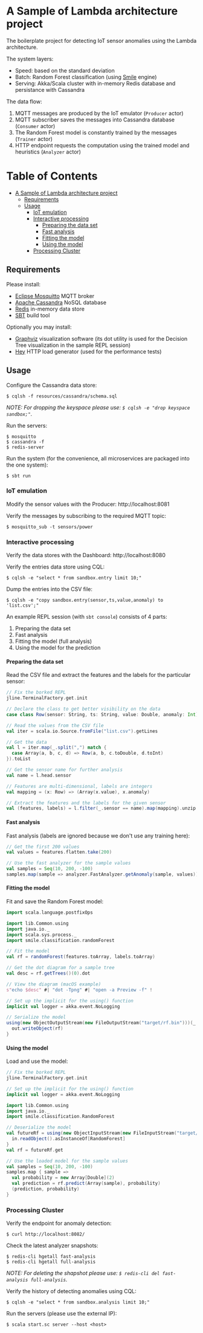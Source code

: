 # A Sample of Lambda architecture project

The boilerplate project for detecting IoT sensor anomalies using the Lambda architecture.

The system layers:

 - Speed: based on the standard deviation
 - Batch: Random Forest classification (using [Smile](https://haifengl.github.io/smile/) engine)
 - Serving: Akka/Scala cluster with in-memory Redis database and persistance with Cassandra

The data flow:

 1. MQTT messages are produced by the IoT emulator (`Producer` actor)
 2. MQTT subscriber saves the messages into Cassandra database (`Consumer` actor)
 3. The Random Forest model is constantly trained by the messages (`Trainer` actor)
 4. HTTP endpoint requests the computation using the trained model and heuristics (`Analyzer` actor)

# Table of Contents

* [A Sample of Lambda architecture project](#a-sample-of-lambda-architecture-project)
  * [Requirements](#requirements)
  * [Usage](#usage)
    * [IoT emulation](#iot-emulation)
    * [Interactive processing](#interactive-processing)
      * [Preparing the data set](#preparing-the-data-set)
      * [Fast analysis](#fast-analysis)
      * [Fitting the model](#fitting-the-model)
      * [Using the model](#using-the-model)
    * [Processing Cluster](#processing-cluster)

## Requirements

Please install:

 - [Eclipse Mosquitto](https://mosquitto.org/) MQTT broker
 - [Apache Cassandra](http://cassandra.apache.org/) NoSQL database
 - [Redis](https://redis.io/) in-memory data store
 - [SBT](http://www.scala-sbt.org/) build tool

Optionally you may install:

 - [Graphviz](http://www.graphviz.org/) visualization software (its dot utility is used for
 the Decision Tree visualization in the sample REPL session)
 - [Hey](https://github.com/rakyll/hey) HTTP load generator (used for the performance tests)

## Usage

Configure the Cassandra data store:

    $ cqlsh -f resources/cassandra/schema.sql

*NOTE: For dropping the keyspace please use: `$ cqlsh -e "drop keyspace sandbox;"`.*

Run the servers:

    $ mosquitto
    $ cassandra -f
    $ redis-server

Run the system (for the convenience, all microservices are packaged into the one system):

    $ sbt run

### IoT emulation

Modify the sensor values with the Producer: http://localhost:8081

Verify the messages by subscribing to the required MQTT topic:

    $ mosquitto_sub -t sensors/power

### Interactive processing

Verify the data stores with the Dashboard: http://localhost:8080

Verify the entries data store using CQL:

    $ cqlsh -e "select * from sandbox.entry limit 10;"

Dump the entries into the CSV file:

    $ cqlsh -e "copy sandbox.entry(sensor,ts,value,anomaly) to 'list.csv';"

An example REPL session (with `sbt console`) consists of 4 parts:

1. Preparing the data set
2. Fast analysis
3. Fitting the model (full analysis)
4. Using the model for the prediction

#### Preparing the data set

Read the CSV file and extract the features and the labels for the particular sensor:

```scala
// Fix the borked REPL
jline.TerminalFactory.get.init

// Declare the class to get better visibility on the data
case class Row(sensor: String, ts: String, value: Double, anomaly: Int)

// Read the values from the CSV file
val iter = scala.io.Source.fromFile("list.csv").getLines

// Get the data
val l = iter.map(_.split(",") match {
  case Array(a, b, c, d) => Row(a, b, c.toDouble, d.toInt)
}).toList

// Get the sensor name for further analysis
val name = l.head.sensor

// Features are multi-dimensional, labels are integers
val mapping = (x: Row) => (Array(x.value), x.anomaly)

// Extract the features and the labels for the given sensor
val (features, labels) = l.filter(_.sensor == name).map(mapping).unzip

```

#### Fast analysis

Fast analysis (labels are ignored because we don't use any training here):

```scala
// Get the first 200 values
val values = features.flatten.take(200)

// Use the fast analyzer for the sample values
val samples = Seq(10, 200, -100)
samples.map(sample => analyzer.FastAnalyzer.getAnomaly(sample, values))

```

#### Fitting the model

Fit and save the Random Forest model:

```scala
import scala.language.postfixOps

import lib.Common.using
import java.io._
import scala.sys.process._
import smile.classification.randomForest

// Fit the model
val rf = randomForest(features.toArray, labels.toArray)

// Get the dot diagram for a sample tree
val desc = rf.getTrees()(0).dot

// View the diagram (macOS example)
s"echo $desc" #| "dot -Tpng" #| "open -a Preview -f" !

// Set up the implicit for the using() function
implicit val logger = akka.event.NoLogging

// Serialize the model
using(new ObjectOutputStream(new FileOutputStream("target/rf.bin")))(_.close) { out =>
  out.writeObject(rf)
}

```

#### Using the model

Load and use the model:

```scala
// Fix the borked REPL
jline.TerminalFactory.get.init

// Set up the implicit for the using() function
implicit val logger = akka.event.NoLogging

import lib.Common.using
import java.io._
import smile.classification.RandomForest

// Deserialize the model
val futureRf = using(new ObjectInputStream(new FileInputStream("target/rf.bin")))(_.close) { in =>
  in.readObject().asInstanceOf[RandomForest]
}
val rf = futureRf.get

// Use the loaded model for the sample values
val samples = Seq(10, 200, -100)
samples.map { sample =>
  val probability = new Array[Double](2)
  val prediction = rf.predict(Array(sample), probability)
  (prediction, probability)
}

```

### Processing Cluster

Verify the endpoint for anomaly detection:

    $ curl http://localhost:8082/

Check the latest analyzer snapshots:

    $ redis-cli hgetall fast-analysis
    $ redis-cli hgetall full-analysis

*NOTE: For deleting the shapshot please use: `$ redis-cli del fast-analysis full-analysis`.*

Verify the history of detecting anomalies using CQL:

    $ cqlsh -e "select * from sandbox.analysis limit 10;"

Run the servers (please use the external IP):

    $ scala start.sc server --host <host>
